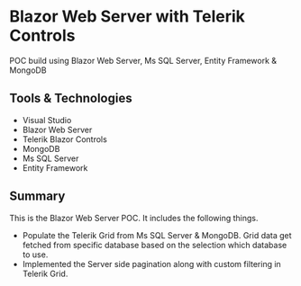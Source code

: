 # Blazor Web Server with Telerik Controls
POC build using Blazor Web Server, Ms SQL Server, Entity Framework & MongoDB

## Tools & Technologies
<ul>
<li>Visual Studio</li>
<li>Blazor Web Server</li>
<li>Telerik Blazor Controls</li>
<li>MongoDB</li>
<li>Ms SQL Server</li>
<li>Entity Framework</li>
</ul>

## Summary
This is the Blazor Web Server POC. It includes the following things.

<ul>
<li>Populate the Telerik Grid from Ms SQL Server & MongoDB. Grid data get fetched from specific database based on the selection which database to use.</li>
<li>Implemented the Server side pagination along with custom filtering in Telerik Grid.</li>
</ul>
